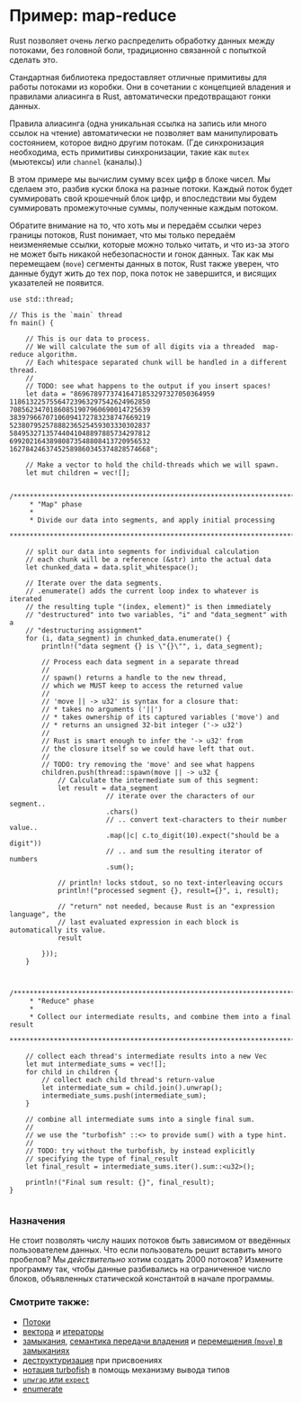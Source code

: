 # Пример: map-reduce

Rust позволяет очень легко распределить обработку данных между потоками, без 
головной боли, традиционно связанной с попыткой сделать это.

Стандартная библиотека предоставляет отличные примитивы для работы потоками из коробки. Они в сочетании с концепцией владения и правилами алиасинга в Rust, автоматически предотвращают гонки данных.

Правила алиасинга (одна уникальная ссылка на запись или много ссылок на чтение) автоматически не позволяет вам манипулировать
состоянием, которое видно другим потокам. (Где синхронизация необходима,
есть примитивы синхронизации, такие как `mutex` (мьютексы) или `channel` (каналы).)

В этом примере мы вычислим сумму всех цифр в блоке чисел. Мы сделаем это, разбив куски блока на разные потоки. Каждый поток будет суммировать свой крошечный блок цифр, и впоследствии мы будем суммировать промежуточные суммы, полученные каждым потоком.

Обратите внимание на то, что хоть мы и передаём ссылки через
границы потоков, Rust понимает, что мы только передаём
неизменяемые ссылки, которые можно только читать, и что из-за
этого не может быть никакой небезопасности и гонок данных. Так
как мы перемещаем (`move`) сегменты данных в
поток, Rust также уверен, что данные будут жить до тех пор, пока
поток не завершится, и висящих указателей не появится.

```rust,editable
use std::thread;

// This is the `main` thread
fn main() {

    // This is our data to process.
    // We will calculate the sum of all digits via a threaded  map-reduce algorithm.
    // Each whitespace separated chunk will be handled in a different thread.
    //
    // TODO: see what happens to the output if you insert spaces!
    let data = "86967897737416471853297327050364959
11861322575564723963297542624962850
70856234701860851907960690014725639
38397966707106094172783238747669219
52380795257888236525459303330302837
58495327135744041048897885734297812
69920216438980873548808413720956532
16278424637452589860345374828574668";

    // Make a vector to hold the child-threads which we will spawn.
    let mut children = vec![];

    /*************************************************************************
     * "Map" phase
     *
     * Divide our data into segments, and apply initial processing
     ************************************************************************/

    // split our data into segments for individual calculation
    // each chunk will be a reference (&str) into the actual data
    let chunked_data = data.split_whitespace();

    // Iterate over the data segments.
    // .enumerate() adds the current loop index to whatever is iterated
    // the resulting tuple "(index, element)" is then immediately
    // "destructured" into two variables, "i" and "data_segment" with a
    // "destructuring assignment"
    for (i, data_segment) in chunked_data.enumerate() {
        println!("data segment {} is \"{}\"", i, data_segment);

        // Process each data segment in a separate thread
        //
        // spawn() returns a handle to the new thread,
        // which we MUST keep to access the returned value
        //
        // 'move || -> u32' is syntax for a closure that:
        // * takes no arguments ('||')
        // * takes ownership of its captured variables ('move') and
        // * returns an unsigned 32-bit integer ('-> u32')
        //
        // Rust is smart enough to infer the '-> u32' from
        // the closure itself so we could have left that out.
        //
        // TODO: try removing the 'move' and see what happens
        children.push(thread::spawn(move || -> u32 {
            // Calculate the intermediate sum of this segment:
            let result = data_segment
                        // iterate over the characters of our segment..
                        .chars()
                        // .. convert text-characters to their number value..
                        .map(|c| c.to_digit(10).expect("should be a digit"))
                        // .. and sum the resulting iterator of numbers
                        .sum();

            // println! locks stdout, so no text-interleaving occurs
            println!("processed segment {}, result={}", i, result);

            // "return" not needed, because Rust is an "expression language", the
            // last evaluated expression in each block is automatically its value.
            result

        }));
    }


    /*************************************************************************
     * "Reduce" phase
     *
     * Collect our intermediate results, and combine them into a final result
     ************************************************************************/

    // collect each thread's intermediate results into a new Vec
    let mut intermediate_sums = vec![];
    for child in children {
        // collect each child thread's return-value
        let intermediate_sum = child.join().unwrap();
        intermediate_sums.push(intermediate_sum);
    }

    // combine all intermediate sums into a single final sum.
    //
    // we use the "turbofish" ::<> to provide sum() with a type hint.
    //
    // TODO: try without the turbofish, by instead explicitly
    // specifying the type of final_result
    let final_result = intermediate_sums.iter().sum::<u32>();

    println!("Final sum result: {}", final_result);
}


```

### Назначения

Не стоит позволять числу наших потоков быть зависимом от
введённых пользователем данных. Что если пользователь решит
вставить много пробелов? Мы *действительно* хотим
создать 2000 потоков? Измените программу так, чтобы данные
разбивались на ограниченное число блоков, объявленных
статической константой в начале программы.

### Смотрите также:

- [Потоки](../threads.md)
- [вектора](../../std/vec.md) и [итераторы](../../trait/iter.md)
- [замыкания](../../fn/closures.md), [семантика передачи владения](../../scope/move.md) и [перемещения (`move`) в замыканиях](https://doc.rust-lang.org/book/ch13-01-closures.html#closures-can-capture-their-environment)
- [деструктуризация](https://doc.rust-lang.org/book/ch18-03-pattern-syntax.html#destructuring-to-break-apart-values) при присвоениях
- [нотация turbofish](https://doc.rust-lang.org/std/iter/trait.Iterator.html#method.collect) в помощь механизму вывода типов
- [`unwrap` или `expect`](../../error/option_unwrap.md)
- [enumerate](https://doc.rust-lang.org/book/loops.html#enumerate)
